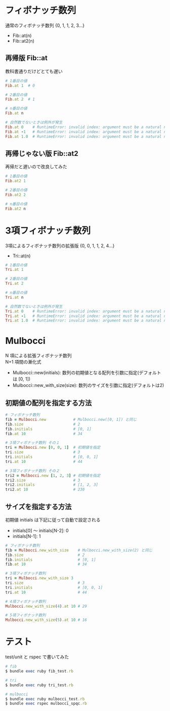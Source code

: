 # フィボナッチ数列
通常のフィボナッチ数列 {0, 1, 1, 2, 3...}

* Fib::at(n)
* Fib::at2(n)

## 再帰版 Fib::at
教科書通りだけどとても遅い

```ruby
# 1番目の値
Fib.at 1  # 0

# 2番目の値
Fib.at 2  # 1

# n番目の値
Fib.at n

# 自然数でないときは例外が発生
Fib.at 0    # RuntimeError: invalid index: argument must be a natural number
Fib.at -1   # RuntimeError: invalid index: argument must be a natural number
Fib.at 1.0  # RuntimeError: invalid index: argument must be a natural number
```

## 再帰じゃない版 Fib::at2
再帰だと遅いので改良してみた

```ruby
# 1番目の値
Fib.at2 1

# 2番目の値
Fib.at2 2

# n番目の値
Fib.at2 n
```

# 3項フィボナッチ数列
3項によるフィボナッチ数列の拡張版 {0, 0, 1, 1, 2, 4...}
* Tri::at(n)

```ruby
# 1番目の値
Tri.at 1

# 2番目の値
Tri.at 2

# n番目の値
Tri.at n

# 自然数でないときは例外が発生
Tri.at 0    # RuntimeError: invalid index: argument must be a natural number
Tri.at -1   # RuntimeError: invalid index: argument must be a natural number
Tri.at 1.0  # RuntimeError: invalid index: argument must be a natural number
```

# Mulbocci
N 項による拡張フィボナッチ数列  
N+1 項間の漸化式

* Mulbocci::new(initials): 数列の初期値となる配列を引数に指定(デフォルトは [0, 1])
* Mulbocci::new_with_size(size): 数列のサイズを引数に指定(デフォルトは2)

## 初期値の配列を指定する方法

```ruby
# フィボナッチ数列
fib = Mulbocci.new            # Mulbocci.new([0, 1]) と同じ
fib.size                      # 2
fib.initials                  # [0, 1]
fib.at 10                     # 34

# 3項フィボナッチ数列 その１
tri = Mulbocci.new [0, 0, 1]  # 初期値を指定
tri.size                      # 3
tri.initials                  # [0, 0, 1]
tri.at 10                     # 44

# 3項フィボナッチ数列 その２
tri2 = Mulbocci.new [1, 2, 3] # 初期値を指定
tri2.size                     # 3
tri2.initials                 # [1, 2, 3]
tri2.at 10                    # 230
```

## サイズを指定する方法

初期値 initials は下記に従って自動で設定される
* initials[0] 〜 initials[N-2]: 0
* initials[N-1]: 1

```ruby
# フィボナッチ数列
fib = Mulbocci.new_with_size    # Mulbocci.new_with_size(2) と同じ
fib.size                        # 2
fib.initials                    # [0, 1]
fib.at 10                       # 34

# 3項フィボナッチ数列
tri = Mulbocci.new_with_size 3
tri.size                        # 3
tri.initials                    # [0, 0, 1]
tri.at 10                       # 44

# 4項フィボナッチ数列
Mulbocci.new_with_size(4).at 10 # 29

# 5項フィボナッチ数列
Mulbocci.new_with_size(5).at 10 # 16
```

# テスト
test/unit と rspec で書いてみた

```ruby
# fib
$ bundle exec ruby fib_test.rb

# tri
$ bundle exec ruby tri_test.rb

# mulbocci
$ bundle exec ruby mulbocci_test.rb
$ bundle exec rspec mulbocci_spqc.rb
```
